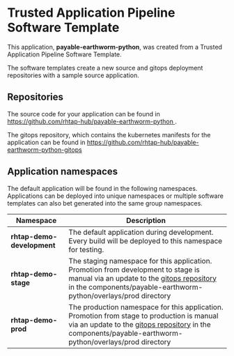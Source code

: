 # Trusted Application Pipeline Software Template

This application, **payable-earthworm-python**, was created from a Trusted Application Pipeline Software Template.

The software templates create a new source and gitops deployment repositories with a sample source application. 

## Repositories

The source code for your application can be found in [https://github.com/rhtap-hub/payable-earthworm-python ](https://github.com/rhtap-hub/payable-earthworm-python ).
 
The gitops repository, which contains the kubernetes manifests for the application can be found in 
[https://github.com/rhtap-hub/payable-earthworm-python-gitops ](https://github.com/rhtap-hub/payable-earthworm-python-gitops ) 

## Application namespaces 

The default application will be found in the following namespaces. Applications can be deployed into unique namespaces or multiple software templates can also bet generated into the same group namespaces.  

|  Namespace   |  Description   |  
| -------- | -------- |   
| **rhtap-demo-development** | The default application during development. Every build will be deployed to this namespace for testing. | 
| **rhtap-demo-stage** | The staging namespace for this application. Promotion from development to stage is manual via an update to the [gitops repository](https://github.com/rhtap-hub/payable-earthworm-python-gitops ) in the components/payable-earthworm-python/overlays/prod directory |  
| **rhtap-demo-prod** | The production namespace for this application. Promotion from stage to production is manual via an update to the [gitops repository](https://github.com/rhtap-hub/payable-earthworm-python-gitops ) in the components/payable-earthworm-python/overlays/prod directory | 